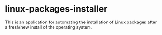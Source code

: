 # linux-packages-installer
This is an application for automating the installation of Linux packages after a fresh/new install of the operating system.

